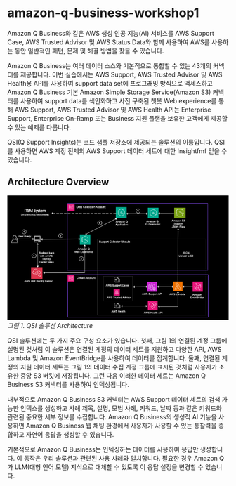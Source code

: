# amazon-q-business-workshop1

Amazon Q Business와 같은 AWS 생성 인공 지능(AI) 서비스를 AWS Support Case, AWS Trusted Advisor 및 AWS Status Data와 함께 사용하여 AWS를 사용하는 동안 일반적인 패턴, 문제 및 해결 방법을 찾을 수 있습니다.

Amazon Q Business는 여러 데이터 소스와 기본적으로 통합할 수 있는 43개의 커넥터를 제공합니다. 이번 실습에서는 AWS Support, AWS Trusted Advisor 및 AWS Health용 API를 사용하여 support data set에 프로그래밍 방식으로 액세스하고 Amazon Q Business 기본 Amazon Simple Storage Service(Amazon S3) 커넥터를 사용하여 support data를 색인화하고 사전 구축된 챗봇 Web experience를 통해 AWS Support, AWS Trusted Advisor 및 AWS Health API는 Enterprise Support, Enterprise On-Ramp 또는 Business 지원 플랜을 보유한 고객에게 제공할 수 있는 예제를 다룹니다.

QSI(Q Support Insights)는 코드 샘플 저장소에 제공되는 솔루션의 이름입니다. QSI를 사용하면 AWS 계정 전체의 AWS Support 데이터 세트에 대한 Insightfmf 얻을 수 있습니다. 

## Architecture Overview
<img src="00_GetStart/images/QSI_architecture.png">
<em>그림 1. QSI 솔루션 Architecture</em> 

QSI 솔루션에는 두 가지 주요 구성 요소가 있습니다. 
첫째, 그림 1의 연결된 계정 그룹에 설명된 것처럼 이 솔루션은 연결된 계정의 데이터 세트를 지원하고 다양한 API, AWS Lambda 및 Amazon EventBridge를 사용하여 데이터를 집계합니다. 
둘째, 연결된 계정의 지원 데이터 세트는 그림 1의 데이터 수집 계정 그룹에 표시된 것처럼 사용자가 소유한 중앙 S3 버킷에 저장됩니다. 그런 다음 이러한 데이터 세트는 Amazon Q Business S3 커넥터를 사용하여 인덱싱됩니다.

내부적으로 Amazon Q Business S3 커넥터는 AWS Support 데이터 세트의 검색 가능한 인덱스를 생성하고 사례 제목, 설명, 모범 사례, 키워드, 날짜 등과 같은 키워드와 관련된 중요한 세부 정보를 수집합니다. Amazon Q Business의 생성적 AI 기능을 사용하면 Amazon Q Business 웹 채팅 환경에서 사용자가 사용할 수 있는 통찰력을 종합하고 자연어 응답을 생성할 수 있습니다. 

기본적으로 Amazon Q Business는 인덱싱하는 데이터를 사용하여 응답만 생성합니다. 이 동작은 우리 솔루션과 관련된 사용 사례와 일치합니다. 필요한 경우 Amazon Q가 LLM(대형 언어 모델) 지식으로 대체할 수 있도록 이 응답 설정을 변경할 수 있습니다.
